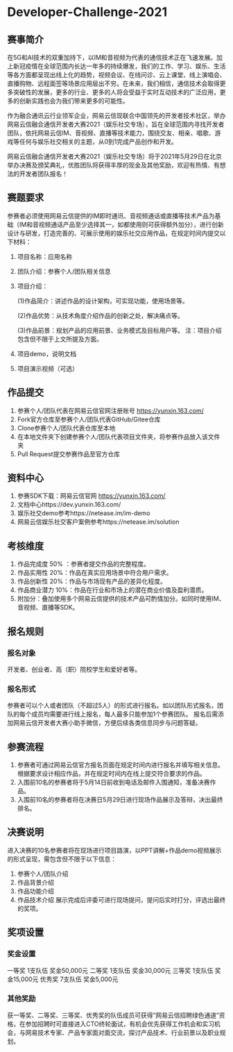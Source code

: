 # Developer-Challenge-2021
## 赛事简介
在5G和AI技术的双重加持下，以IM和音视频为代表的通信技术正在飞速发展。加上新冠疫情在全球范围内长达一年多的持续爆发，我们的工作、学习、娱乐、生活等各方面都呈现出线上化的趋势，视频会议、在线问诊、云上课堂、线上演唱会、直播购物、远程面签等场景应用层出不穷。在未来，我们相信，通信技术会取得更多突破性的发展，更多的行业、更多的人将会受益于实时互动技术的广泛应用，更多的创新实践也会为我们带来更多的可能性。

作为融合通讯云行业领军企业，网易云信现联合中国领先的开发者技术社区，举办网易云信融合通信开发者大赛2021（娱乐社交专场），旨在全球范围内寻找开发者团队，依托网易云信IM、音视频、直播等技术能力，围绕交友、相亲、唱歌、游戏等任何与娱乐社交相关的主题，从0到1完成产品创作和开发。

网易云信融合通信开发者大赛2021（娱乐社交专场）将于2021年5月29日在北京举办决赛及颁奖典礼，优胜团队将获得丰厚的现金及其他奖励，欢迎有热情、有想法的开发者团队报名！

## 赛题要求
参赛者必须使用网易云信提供的IM即时通讯、音视频通话或直播等技术产品为基础（IM和音视频通话产品至少选择其一，如都使用则可获得额外加分），进行创新设计与研发，打造完善的、可展示使用的娱乐社交应用作品，在规定时间内提交以下材料：
1. 项目名称：应用名称
2. 团队介绍：参赛个人/团队相关信息
3. 项目介绍：

   (1)作品简介：讲述作品的设计架构，可实现功能，使用场景等。

   (2)作品优势：从技术角度介绍作品的创新之处，解决痛点等。

   (3)作品前景：规划产品的应用前景、业务模式及目标用户等。
注：项目介绍包含但不限于上文所提及方面。
4. 项目demo，说明文档
5. 项目演示视频（可选）
## 作品提交
1. 参赛个人/团队代表在网易云信官网注册账号 https://yunxin.163.com/
2. Fork官方仓库至参赛个人/团队代表GitHub/Gitee仓库
3. Clone参赛个人/团队代表仓库至本地
4. 在本地文件夹下创建参赛个人/团队代表项目文件夹，将参赛作品放入该文件夹
5. Pull Request提交参赛作品至官方仓库
## 资料中心
1. 参赛SDK下载：网易云信官网 https://yunxin.163.com/
2. 文档中心https://dev.yunxin.163.com/
3. 娱乐社交demo参考https://netease.im/im-demo
4. 网易云信娱乐社交客户案例参考https://netease.im/solution
## 考核维度
1. 作品完成度 50% ：参赛者提交作品的完整程度。
2. 作品实用性 20%：作品在真实应用场景中符合用户需求。
3. 作品创新性 20%：作品与市场现有产品的差异化程度。
4. 作品商业潜力 10%：作品在行业和市场上的潜在商业价值及盈利潜质。
5. 附加分：叠加使用多个网易云信提供的技术产品可酌情加分。如同时使用IM、音视频、直播等SDK。
## 报名规则
### 报名对象
开发者、创业者、高（职）院校学生和爱好者等。
### 报名形式
参赛者可以个人或者团队（不超过5人）的形式进行报名。如以团队形式报名，团队的每个成员均需要进行线上报名，每人最多只能参加1个参赛团队。
报名后需添加网易云信开发者大赛小助手微信，方便后续各类信息同步与问题答疑。
## 参赛流程
1. 参赛者可通过网易云信官方报名页面在规定时间内进行报名并填写相关信息。根据要求设计相应作品，并在规定时间内在线上提交符合要求的作品。
2. 入围前10名的参赛者将于5月14日前收到电话及邮件入围通知，准备决赛作品。
3. 入围前10名的参赛者将在决赛日5月29日进行现场作品展示及答辩，决出最终排名。
## 决赛说明
进入决赛的10名参赛者将在现场进行项目路演，以PPT讲解+作品demo视频展示的形式呈现，需包含但不限于以下信息：
1. 参赛个人/团队介绍
2. 作品背景介绍
3. 作品功能介绍
4. 作品技术介绍
展示完成后评委可进行现场提问，提问后实时打分，评选出最终的奖项。

## 奖项设置
### 奖金设置
一等奖 1支队伍 奖金50,000元
二等奖 1支队伍 奖金30,000元
三等奖 1支队伍 奖金15,000元
优秀奖 7支队伍 奖金5,000元
### 其他奖励
获一等奖、二等奖、三等奖、优秀奖的队伍成员可获得“网易云信招聘绿色通道”资格，在参加招聘时可直接进入CTO终轮面试，有机会优先获得工作机会和实习机会，与网易技术专家、产品专家面对面交流，探讨产品技术、行业前景以及职业规划。
